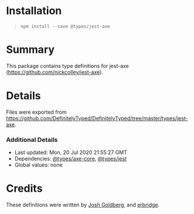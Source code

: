 # Installation
> `npm install --save @types/jest-axe`

# Summary
This package contains type definitions for jest-axe (https://github.com/nickcolley/jest-axe).

# Details
Files were exported from https://github.com/DefinitelyTyped/DefinitelyTyped/tree/master/types/jest-axe.

### Additional Details
 * Last updated: Mon, 20 Jul 2020 21:55:27 GMT
 * Dependencies: [@types/axe-core](https://npmjs.com/package/@types/axe-core), [@types/jest](https://npmjs.com/package/@types/jest)
 * Global values: none

# Credits
These definitions were written by [Josh Goldberg](https://github.com/JoshuaKGoldberg), and [erbridge](https://github.com/erbridge).
